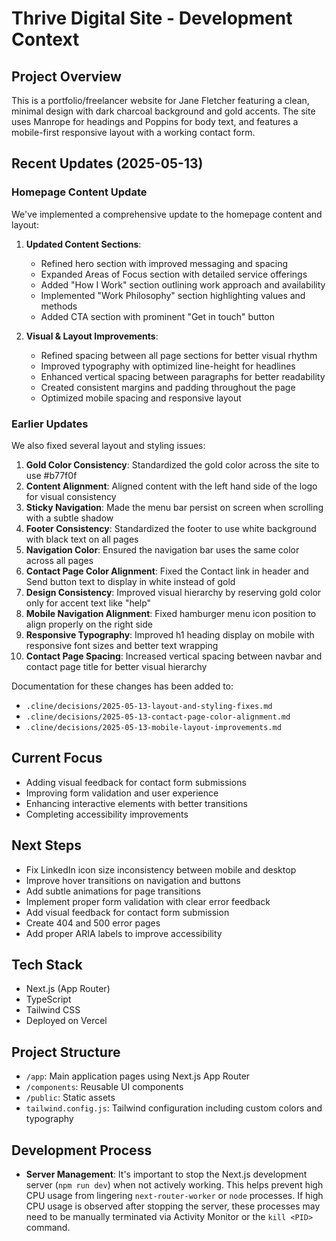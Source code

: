 # Thrive Digital Site - Development Context

## Project Overview
This is a portfolio/freelancer website for Jane Fletcher featuring a clean, minimal design with dark charcoal background and gold accents. The site uses Manrope for headings and Poppins for body text, and features a mobile-first responsive layout with a working contact form.

## Recent Updates (2025-05-13)
### Homepage Content Update
We've implemented a comprehensive update to the homepage content and layout:

1. **Updated Content Sections**:
   - Refined hero section with improved messaging and spacing
   - Expanded Areas of Focus section with detailed service offerings
   - Added "How I Work" section outlining work approach and availability
   - Implemented "Work Philosophy" section highlighting values and methods
   - Added CTA section with prominent "Get in touch" button

2. **Visual & Layout Improvements**:
   - Refined spacing between all page sections for better visual rhythm
   - Improved typography with optimized line-height for headlines
   - Enhanced vertical spacing between paragraphs for better readability
   - Created consistent margins and padding throughout the page
   - Optimized mobile spacing and responsive layout

### Earlier Updates
We also fixed several layout and styling issues:

1. **Gold Color Consistency**: Standardized the gold color across the site to use #b77f0f
2. **Content Alignment**: Aligned content with the left hand side of the logo for visual consistency
3. **Sticky Navigation**: Made the menu bar persist on screen when scrolling with a subtle shadow
4. **Footer Consistency**: Standardized the footer to use white background with black text on all pages
5. **Navigation Color**: Ensured the navigation bar uses the same color across all pages
6. **Contact Page Color Alignment**: Fixed the Contact link in header and Send button text to display in white instead of gold
7. **Design Consistency**: Improved visual hierarchy by reserving gold color only for accent text like "help"
8. **Mobile Navigation Alignment**: Fixed hamburger menu icon position to align properly on the right side
9. **Responsive Typography**: Improved h1 heading display on mobile with responsive font sizes and better text wrapping
10. **Contact Page Spacing**: Increased vertical spacing between navbar and contact page title for better visual hierarchy

Documentation for these changes has been added to:
- `.cline/decisions/2025-05-13-layout-and-styling-fixes.md`
- `.cline/decisions/2025-05-13-contact-page-color-alignment.md`
- `.cline/decisions/2025-05-13-mobile-layout-improvements.md`

## Current Focus
- Adding visual feedback for contact form submissions
- Improving form validation and user experience
- Enhancing interactive elements with better transitions
- Completing accessibility improvements

## Next Steps
- Fix LinkedIn icon size inconsistency between mobile and desktop
- Improve hover transitions on navigation and buttons
- Add subtle animations for page transitions
- Implement proper form validation with clear error feedback
- Add visual feedback for contact form submission
- Create 404 and 500 error pages
- Add proper ARIA labels to improve accessibility

## Tech Stack
- Next.js (App Router)
- TypeScript
- Tailwind CSS
- Deployed on Vercel

## Project Structure
- `/app`: Main application pages using Next.js App Router
- `/components`: Reusable UI components
- `/public`: Static assets
- `tailwind.config.js`: Tailwind configuration including custom colors and typography

## Development Process
- **Server Management**: It's important to stop the Next.js development server (`npm run dev`) when not actively working. This helps prevent high CPU usage from lingering `next-router-worker` or `node` processes. If high CPU usage is observed after stopping the server, these processes may need to be manually terminated via Activity Monitor or the `kill <PID>` command.
